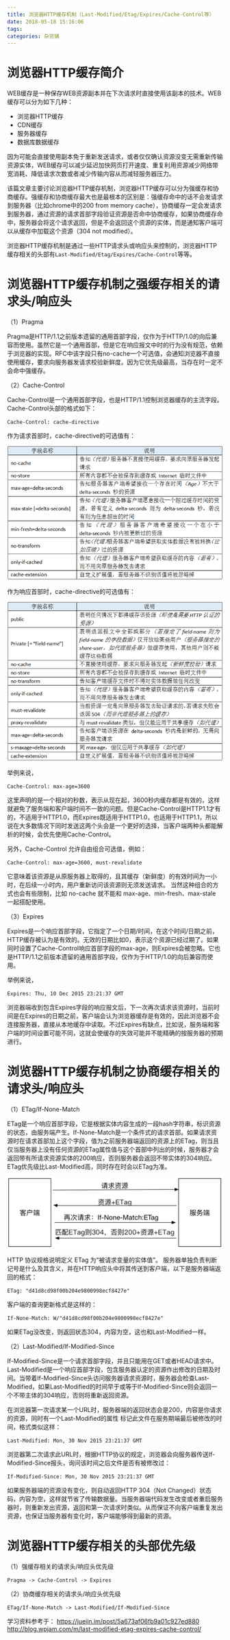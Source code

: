 ```yaml
---
title: 浏览器HTTP缓存机制（Last-Modified/Etag/Expires/Cache-Control等）
date: 2018-05-18 15:16:06
tags:
categories: 杂货铺
---
```


# 浏览器HTTP缓存简介

WEB缓存是一种保存WEB资源副本并在下次请求时直接使用该副本的技术。WEB缓存可以分为如下几种：

- 浏览器HTTP缓存
- CDN缓存
- 服务器缓存
- 数据库数据缓存

因为可能会直接使用副本免于重新发送请求，或者仅仅确认资源没变无需重新传输资源实体，WEB缓存可以减少延迟加快网页打开速度、重复利用资源减少网络带宽消耗、降低请求次数或者减少传输内容从而减轻服务器压力。

该篇文章主要讨论浏览器HTTP缓存机制，浏览器HTTP缓存可以分为强缓存和协商缓存。强缓存和协商缓存最大也是最根本的区别是：强缓存命中的话不会发请求到服务器（比如chrome中的200 from memory cache），协商缓存一定会发请求到服务器，通过资源的请求首部字段验证资源是否命中协商缓存，如果协商缓存命中，服务器会将这个请求返回，但是不会返回这个资源的实体，而是通知客户端可以从缓存中加载这个资源（304 not modified）。

浏览器HTTP缓存机制是通过一些HTTP请求头或响应头来控制的，浏览器HTTP缓存相关的头部有`Last-Modified/Etag/Expires/Cache-Control`等等。

# 浏览器HTTP缓存机制之强缓存相关的请求头/响应头

（1）Pragma

Pragma是HTTP/1.1之前版本遗留的通用首部字段，仅作为于HTTP/1.0的向后兼容而使用。虽然它是一个通用首部，但是它在响应报文中时的行为没有规范，依赖于浏览器的实现。RFC中该字段只有no-cache一个可选值，会通知浏览器不直接使用缓存，要求向服务器发请求校验新鲜度。因为它优先级最高，当存在时一定不会命中强缓存。

（2）Cache-Control

Cache-Control是一个通用首部字段，也是HTTP/1.1控制浏览器缓存的主流字段。Cache-Control头部的格式如下：

```
Cache-Control: cache-directive
```

作为请求首部时，cache-directive的可选值有：

![](/images/httpcache_1_1.png)

作为响应首部时，cache-directive的可选值有：

![](/images/httpcache_1_2.png)

举例来说，

```
Cache-Control: max-age=3600
```

这里声明的是一个相对的秒数，表示从现在起，3600秒内缓存都是有效的，这样就避免了服务端和客户端时间不一致的问题。但是Cache-Control是HTTP1.1才有的，不适用于HTTP1.0，而Expires既适用于HTTP1.0，也适用于HTTP1.1，所以说在大多数情况下同时发送这两个头会是一个更好的选择，当客户端两种头都能解析的时候，会优先使用Cache-Control。

另外，Cache-Control 允许自由组合可选值，例如：

```
Cache-Control: max-age=3600, must-revalidate
```

它意味着该资源是从原服务器上取得的，且其缓存（新鲜度）的有效时间为一小时，在后续一小时内，用户重新访问该资源则无须发送请求。 当然这种组合的方式也会有些限制，比如 no-cache 就不能和 max-age、min-fresh、max-stale 一起搭配使用。

（3）Expires

Expires是一个响应首部字段，它指定了一个日期/时间，在这个时间/日期之前，HTTP缓存被认为是有效的。无效的日期比如0，表示这个资源已经过期了。如果同时设置了Cache-Control响应首部字段的max-age，则Expires会被忽略。它也是HTTP/1.1之前版本遗留的通用首部字段，仅作为于HTTP/1.0的向后兼容而使用。

举例来说，

```
Expires: Thu, 10 Dec 2015 23:21:37 GMT
```

浏览器端收到包含Expires字段的响应报文后，下一次再次请求该资源时，当前时间是在Expires的日期之前，客户端会认为浏览器缓存是有效的，因此浏览器不会连接服务器，直接从本地缓存中读取。不过Expires有缺点，比如说，服务端和客户端的时间设置可能不同，这就会使缓存的失效可能并不能精确的按服务器的预期进行。

# 浏览器HTTP缓存机制之协商缓存相关的请求头/响应头

（1）ETag/If-None-Match

ETag是一个响应首部字段，它是根据实体内容生成的一段hash字符串，标识资源的状态，由服务端产生。If-None-Match是一个条件式的请求首部。如果请求资源时在请求首部加上这个字段，值为之前服务器端返回的资源上的ETag，则当且仅当服务器上没有任何资源的ETag属性值与这个首部中列出的时候，服务器才会返回带有所请求资源实体的200响应，否则服务器会返回不带实体的304响应。ETag优先级比Last-Modified高，同时存在时会以ETag为准。

![](/images/httpcache_1_3.png)

HTTP 协议规格说明定义 ETag 为“被请求变量的实体值”。 服务器单独负责判断记号是什么及其含义，并在HTTP响应头中将其传送到客户端，以下是服务器端返回的格式：

```
ETag: "d41d8cd98f00b204e9800998ecf8427e"
```

客户端的查询更新格式是这样的：

```
If-None-Match: W/"d41d8cd98f00b204e9800998ecf8427e"
```

如果ETag没改变，则返回状态304，内容为空，这也和Last-Modified一样。

（2）Last-Modified/If-Modified-Since

If-Modified-Since是一个请求首部字段，并且只能用在GET或者HEAD请求中。Last-Modified是一个响应首部字段，包含服务器认定的资源作出修改的日期及时间。当带着If-Modified-Since头访问服务器请求资源时，服务器会检查Last-Modified，如果Last-Modified的时间早于或等于If-Modified-Since则会返回一个不带主体的304响应，否则将重新返回资源。

在浏览器第一次请求某一个URL时，服务器端的返回状态会是200，内容是你请求的资源，同时有一个Last-Modified的属性
标记此文件在服务期端最后被修改的时间，格式类似这样：

```
Last-Modified: Mon, 30 Nov 2015 23:21:37 GMT
```

浏览器第二次请求此URL时，根据HTTP协议的规定，浏览器会向服务器传送If-Modified-Since报头，询问该时间之后文件是否有被修改过：

```
If-Modified-Since: Mon, 30 Nov 2015 23:21:37 GMT
```

如果服务器端的资源没有变化，则自动返回HTTP 304（Not Changed）状态码，内容为空，这样就节省了传输数据量。当服务器端代码发生改变或者重启服务器时，则重新发出资源，返回和第一次请求时类似。从而保证不向客户端重复发出资源，也保证当服务器有变化时，客户端能够得到最新的资源。

# 浏览器HTTP缓存相关的头部优先级

（1）强缓存相关的请求头/响应头优先级

```
Pragma -> Cache-Control -> Expires
```

（2）协商缓存相关的请求头/响应头优先级

```
ETag/If-None-Match -> Last-Modified/If-Modified-Since
```


学习资料参考于：
https://juejin.im/post/5a673af06fb9a01c927ed880
http://blog.wpjam.com/m/last-modified-etag-expires-cache-control/